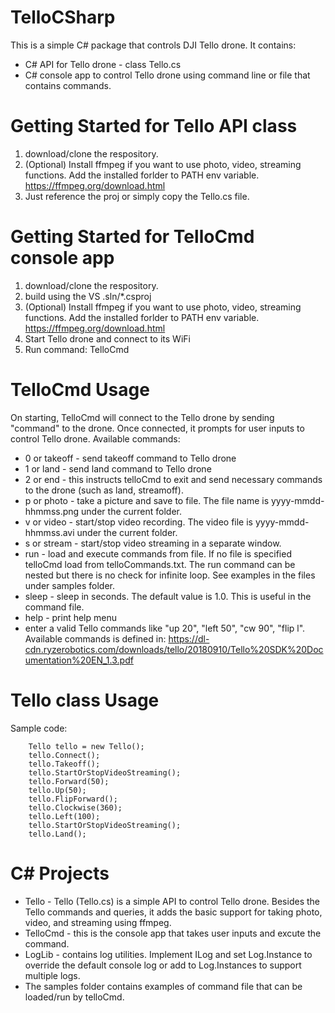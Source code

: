 # TelloCSharp
This is a simple C# package that controls DJI Tello drone. It contains:
* C# API for Tello drone - class Tello.cs
* C# console app to control Tello drone using command line or file that contains commands.

# Getting Started for Tello API class
1. download/clone the respository.
2. (Optional) Install ffmpeg if you want to use photo, video, streaming functions. Add the installed forlder to PATH env variable. https://ffmpeg.org/download.html
3. Just reference the proj or simply copy the Tello.cs file.

# Getting Started for TelloCmd console app
1. download/clone the respository.
2. build using the VS .sln/*.csproj
3. (Optional) Install ffmpeg if you want to use photo, video, streaming functions. Add the installed forlder to PATH env variable. https://ffmpeg.org/download.html
4. Start Tello drone and connect to its WiFi
5. Run command: TelloCmd

# TelloCmd Usage
On starting, TelloCmd will connect to the Tello drone by sending "command" to the drone. Once connected, it prompts for user inputs to control Tello drone. Available commands:
* 0 or takeoff - send takeoff command to Tello drone
* 1 or land - send land command to Tello drone
* 2 or end - this instructs telloCmd to exit and send necessary commands to the drone (such as land, streamoff).
* p or photo - take a picture and save to file. The file name is yyyy-mmdd-hhmmss.png under the current folder.
* v or video - start/stop video recording. The video file is yyyy-mmdd-hhmmss.avi under the current folder.
* s or stream - start/stop video streaming in a separate window.
* run <file> - load and execute commands from file. If no file is specified telloCmd load from telloCommands.txt. The run command can be nested but there is no check for infinite loop. See examples in the files under samples folder.
* sleep <sec> - sleep in seconds. The default value is 1.0. This is useful in the command file.
* help        - print help menu
* enter a valid Tello commands like "up 20", "left 50", "cw 90", "flip l". Available commands is defined in: https://dl-cdn.ryzerobotics.com/downloads/tello/20180910/Tello%20SDK%20Documentation%20EN_1.3.pdf

# Tello class Usage
Sample code:
```
    Tello tello = new Tello();
    tello.Connect();
	tello.Takeoff();
	tello.StartOrStopVideoStreaming();
	tello.Forward(50);
	tello.Up(50);
	tello.FlipForward();
	tello.Clockwise(360);
	tello.Left(100);
	tello.StartOrStopVideoStreaming();
	tello.Land();
```

# C# Projects
* Tello - Tello (Tello.cs) is a simple API to control Tello drone. Besides the Tello commands and queries, it adds the basic support for taking photo, video, and streaming using ffmpeg.
* TelloCmd - this is the console app that takes user inputs and excute the command.
* LogLib - contains log utilities. Implement ILog and set Log.Instance to override the default console log or add to Log.Instances to support multiple logs.
* The samples folder contains examples of command file that can be loaded/run by telloCmd.


